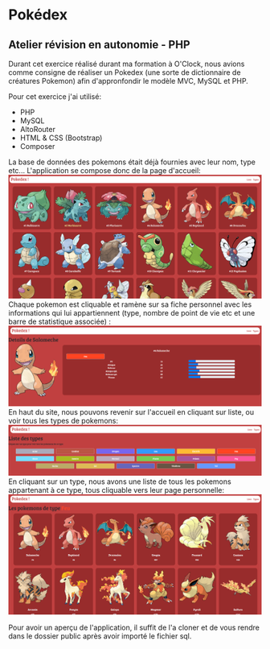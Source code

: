 # Pokédex

## Atelier révision en autonomie - PHP

Durant cet exercice réalisé durant ma formation à O'Clock, nous avions comme consigne de réaliser un Pokedex (une sorte de dictionnaire de créatures Pokemon) afin d'appronfondir le modèle MVC, MySQL et PHP.

Pour cet exercice j'ai utilisé: 
- PHP 
- MySQL
- AltoRouter
- HTML & CSS (Bootstrap)
- Composer

La base de données des pokemons était déjà fournies avec leur nom, type etc...
L'application se compose donc de la page d'accueil: 
<img src ="public/img/capture1.png">
Chaque pokemon est cliquable et ramène sur sa fiche personnel avec les informations qui lui appartiennent (type, nombre de point de vie etc et une barre de statistique associée) : 
<img src ="public/img/capture2.png">
En haut du site, nous pouvons revenir sur l'accueil en cliquant sur liste, ou voir tous les types de pokemons: 
<img src ="public/img/capture3.png">
En cliquant sur un type, nous avons une liste de tous les pokemons appartenant à ce type, tous cliquable vers leur page personnelle: 
<img src ="public/img/capture4.png">

Pour avoir un aperçu de l'application, il suffit de l'a cloner et de vous rendre dans le dossier public après avoir importé le fichier sql.



